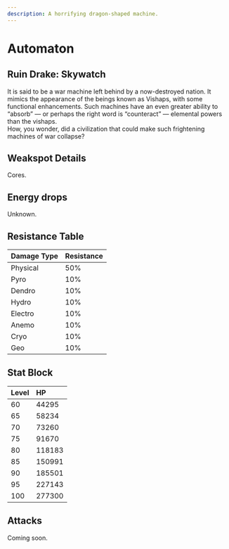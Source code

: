 ```yaml
---
description: A horrifying dragon-shaped machine.
---
```


# Automaton

## Ruin Drake: Skywatch

It is said to be a war machine left behind by a now-destroyed nation. It mimics the appearance of the beings known as Vishaps, with some functional enhancements. Such machines have an even greater ability to “absorb” — or perhaps the right word is “counteract” — elemental powers than the vishaps.  
How, you wonder, did a civilization that could make such frightening machines of war collapse?  

## Weakspot Details

Cores.  

## Energy drops

Unknown.  

## Resistance Table

| Damage Type | Resistance |
| :--- | :--- |
| Physical | 50% |
| Pyro | 10% |
| Dendro | 10% |
| Hydro | 10% |
| Electro | 10% |
| Anemo | 10% |
| Cryo | 10% |
| Geo | 10% |

## Stat Block

| Level | HP |
| :--- | :--- |
| 60 | 44295 |
| 65 | 58234 |
| 70 | 73260 |
| 75 | 91670 |
| 80 | 118183 |
| 85 | 150991 |
| 90 | 185501 |
| 95 | 227143 |
| 100 | 277300 |

## Attacks 

Coming soon.  
